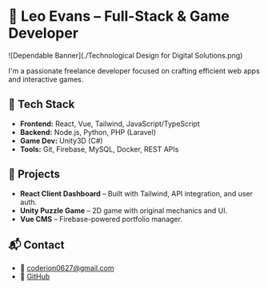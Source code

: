 # 👋 Leo Evans – Full-Stack & Game Developer

![Dependable Banner](./Technological Design for Digital Solutions.png)

I'm a passionate freelance developer focused on crafting efficient web apps and interactive games.

## 🧰 Tech Stack
- **Frontend:** React, Vue, Tailwind, JavaScript/TypeScript
- **Backend:** Node.js, Python, PHP (Laravel)
- **Game Dev:** Unity3D (C#)
- **Tools:** Git, Firebase, MySQL, Docker, REST APIs

## 🚀 Projects
- **React Client Dashboard** – Built with Tailwind, API integration, and user auth.
- **Unity Puzzle Game** – 2D game with original mechanics and UI.
- **Vue CMS** – Firebase-powered portfolio manager.

## 📬 Contact
- 📧 coderion0627@gmail.com
- 🔗 [GitHub](https://github.com/leo-evans)
